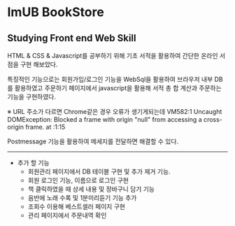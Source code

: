 # ImUB BookStore
Studying Front end Web Skill
----------------------------
HTML & CSS & Javascript를 공부하기 위해 기초 서적을 활용하여
간단한 온라인 서점을 구현 해보았다.

특징적인 기능으로는
회원가입/로그인 기능을 WebSql을 활용하여 브라우저 내부 DB를 활용하였고
주문하기 페이지에서 javascript을 활용해 서적 총 합 계산과 주문하는 기능을 구현하였다.

※ URL 주소가 다르면 Chrome같은 경우 오류가 생기게되는데
VM582:1 Uncaught DOMException: Blocked a frame with origin "null" from accessing a cross-origin frame. at <anonymous>:1:15
  
Postmessage 기능을 활용하여 메세지를 전달하면 해결할 수 있다.

* * *
+ 추가 할 기능
  + 회원관리 페이지에서 DB 테이블 구현 및 추가 제거 기능.
  + 회원 로그인 기능, 이름으로 로그인 구현
  + 책 클릭하였을 때 상세 내용 및 장바구니 담기 기능
  + 음반에 노래 수록 및 1분미리듣기 기능 추가
  + 조회수 이용해 베스트셀러 페이지 구현
  + 관리 페이지에서 주문내역 확인
